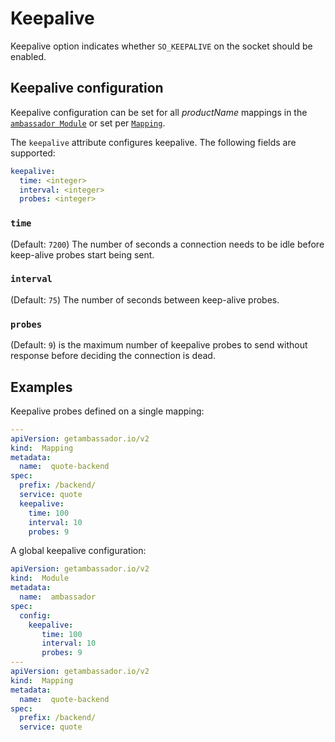# Keepalive

Keepalive option indicates whether `SO_KEEPALIVE` on the socket should be enabled.

## Keepalive configuration

Keepalive configuration can be set for all $productName$ mappings in the [`ambassador Module`](../../running/ambassador) or set per [`Mapping`](../mappings#configuring-mappings).

The `keepalive` attribute configures keepalive. The following fields are supported:

```yaml
keepalive:
  time: <integer>
  interval: <integer>
  probes: <integer>
```

### `time`

(Default: `7200`) The number of seconds a connection needs to be idle before keep-alive probes start being sent.

### `interval`

(Default: `75`) The number of seconds between keep-alive probes.

### `probes`

(Default: `9`) is the maximum number of keepalive probes to send without response before deciding the connection is dead.

## Examples

Keepalive probes defined on a single mapping:

```yaml
---
apiVersion: getambassador.io/v2
kind:  Mapping
metadata:
  name:  quote-backend
spec:
  prefix: /backend/
  service: quote
  keepalive:
    time: 100
    interval: 10
    probes: 9
```

A global keepalive configuration:

```yaml
apiVersion: getambassador.io/v2
kind:  Module
metadata:
  name:  ambassador
spec:
  config:
    keepalive:
       time: 100
       interval: 10
       probes: 9
---
apiVersion: getambassador.io/v2
kind:  Mapping
metadata:
  name:  quote-backend
spec:
  prefix: /backend/
  service: quote
```
